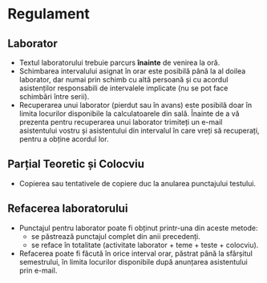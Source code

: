 # Regulament

## Laborator
- Textul laboratorului trebuie parcurs **înainte** de venirea la oră.
- Schimbarea intervalului asignat în orar este posibilă până la al doilea laborator, dar numai prin schimb cu altă persoană și cu acordul asistenților responsabili de intervalele implicate (nu se pot face schimbări între serii).
- Recuperarea unui laborator (pierdut sau în avans) este posibilă doar în limita locurilor disponibile la calculatoarele din sală. Înainte de a vă prezenta pentru recuperarea unui laborator trimiteți un e-mail asistentului vostru și asistentului din intervalul în care vreți să recuperați, pentru a obține acordul lor.

## Parțial Teoretic și Colocviu
- Copierea sau tentativele de copiere duc la anularea punctajului testului.

## Refacerea laboratorului
- Punctajul pentru laborator poate fi obținut printr-una din aceste metode:
  - se păstrează punctajul complet din anii precedenți. 
  - se reface în totalitate (activitate laborator + teme + teste + colocviu).
- Refacerea poate fi făcută în orice interval orar, păstrat până la sfârșitul semestrului, în limita locurilor disponibile după anunțarea asistentului prin e-mail.
